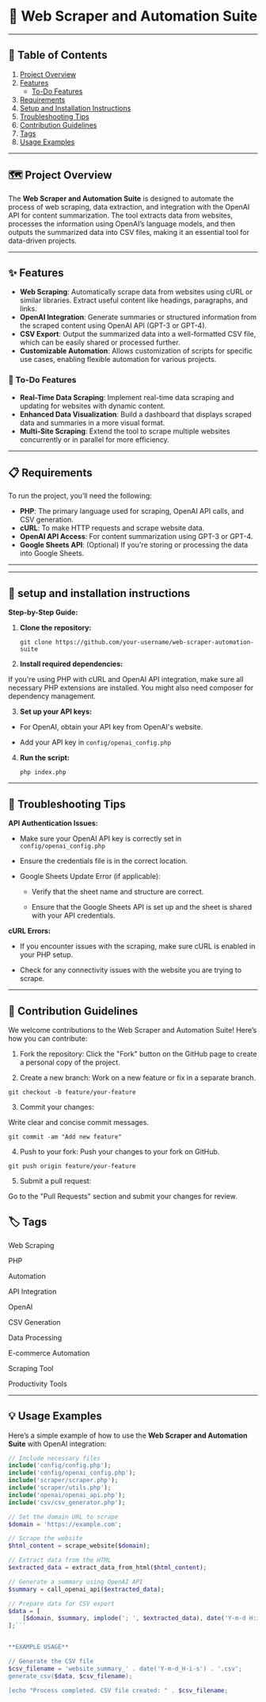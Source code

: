 <h1 align="center">🎯 Web Scraper and Automation Suite</h1>


---

## 📑 Table of Contents

1. [Project Overview](#project-overview)
2. [Features](#features)
   - [To-Do Features](#to-do-features)
3. [Requirements](#requirements)
4. [Setup and Installation Instructions](#setup-and-installation-instructions)
5. [Troubleshooting Tips](#troubleshooting-tips)
6. [Contribution Guidelines](#contribution-guidelines)
7. [Tags](#tags)
8. [Usage Examples](#usage-examples)
    
    

---

## 🗺️ Project Overview

The **Web Scraper and Automation Suite** is designed to automate the process of web scraping, data extraction, and integration with the OpenAI API for content summarization. The tool extracts data from websites, processes the information using OpenAI’s language models, and then outputs the summarized data into CSV files, making it an essential tool for data-driven projects.

---

## ✨ Features

- **Web Scraping**: Automatically scrape data from websites using cURL or similar libraries. Extract useful content like headings, paragraphs, and links.
- **OpenAI Integration**: Generate summaries or structured information from the scraped content using OpenAI API (GPT-3 or GPT-4).
- **CSV Export**: Output the summarized data into a well-formatted CSV file, which can be easily shared or processed further.
- **Customizable Automation**: Allows customization of scripts for specific use cases, enabling flexible automation for various projects.

### 📌 To-Do Features

- **Real-Time Data Scraping**: Implement real-time data scraping and updating for websites with dynamic content.
- **Enhanced Data Visualization**: Build a dashboard that displays scraped data and summaries in a more visual format.
- **Multi-Site Scraping**: Extend the tool to scrape multiple websites concurrently or in parallel for more efficiency.

---

## 📋 Requirements

To run the project, you’ll need the following:

- **PHP**: The primary language used for scraping, OpenAI API calls, and CSV generation.
- **cURL**: To make HTTP requests and scrape website data.
- **OpenAI API Access**: For content summarization using GPT-3 or GPT-4.
- **Google Sheets API**: (Optional) If you're storing or processing the data into Google Sheets.

---


---

## 🚀 setup and installation instructions

**Step-by-Step Guide:**

1. **Clone the repository:**

   ```git clone https://github.com/your-username/web-scraper-automation-suite```

2. **Install required dependencies:**

If you're using PHP with cURL and OpenAI API integration, make sure all necessary PHP extensions are installed. You might also need composer for dependency management.

3. **Set up your API keys:**

* For OpenAI, obtain your API key from OpenAI's website.

* Add your API key in ```config/openai_config.php```
  
4. **Run the script:**
  
      ```php index.php```

---

## 🔧 Troubleshooting Tips
**API Authentication Issues:**

* Make sure your OpenAI API key is correctly set in ```config/openai_config.php```

* Ensure the credentials file is in the correct location.

* Google Sheets Update Error (if applicable):

   *   Verify that the sheet name and structure are correct.

    *  Ensure that the Google Sheets API is set up and the sheet is shared with your API credentials.

**cURL Errors:**

   *   If you encounter issues with the scraping, make sure cURL is enabled in your PHP setup.

   *   Check for any connectivity issues with the website you are trying to scrape.

---

## 🤝 Contribution Guidelines

We welcome contributions to the Web Scraper and Automation Suite! Here’s how you can contribute:

1. Fork the repository:
Click the "Fork" button on the GitHub page to create a personal copy of the project.

2. Create a new branch:
Work on a new feature or fix in a separate branch.

```git checkout -b feature/your-feature```

3. Commit your changes:
   
Write clear and concise commit messages.

```git commit -am "Add new feature"```

4. Push to your fork:
Push your changes to your fork on GitHub.

```git push origin feature/your-feature```

5. Submit a pull request:
   
Go to the "Pull Requests" section and submit your changes for review.

## 🏷️ Tags

Web Scraping

PHP

Automation

API Integration

OpenAI

CSV Generation

Data Processing

E-commerce Automation

Scraping Tool

Productivity Tools


---
## 💡 Usage Examples

Here’s a simple example of how to use the **Web Scraper and Automation Suite** with OpenAI integration:

```php
// Include necessary files
include('config/config.php');
include('config/openai_config.php');
include('scraper/scraper.php');
include('scraper/utils.php');
include('openai/openai_api.php');
include('csv/csv_generator.php');

// Set the domain URL to scrape
$domain = 'https://example.com';

// Scrape the website
$html_content = scrape_website($domain);

// Extract data from the HTML
$extracted_data = extract_data_from_html($html_content);

// Generate a summary using OpenAI API
$summary = call_openai_api($extracted_data);

// Prepare data for CSV export
$data = [
    [$domain, $summary, implode('; ', $extracted_data), date('Y-m-d H:i:s')]
];```


**EXAMPLE USAGE**

// Generate the CSV file
$csv_filename = 'website_summary_' . date('Y-m-d_H-i-s') . '.csv';
generate_csv($data, $csv_filename);

[echo "Process completed. CSV file created: " . $csv_filename;

